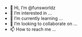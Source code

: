 - 👋 Hi, I’m @funsworldz
- 👀 I’m interested in ...
- 🌱 I’m currently learning ...
- 💞️ I’m looking to collaborate on ...
- 📫 How to reach me ...

<!---
funsworldz/funsworldz is a ✨ special ✨ repository because its `README.md` (this file) appears on your GitHub profile.
You can click the Preview link to take a look at your changes.
--->

